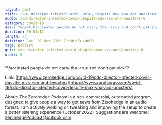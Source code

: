 ```yaml
---
layout: post
title: "CDC Director Infected With COVID, Despite Max Vax And Boosters"
audio: cdc-director-infected-covid-despite-max-vax-and-boosters-0
category: covid-19
desc: "&quot;Vaccinated people do not carry the virus and don't get sick&quot;?"
duration: 00:01:17
length: 77
datetime: Sat, 22 Oct 2022 21:00:00 +0000
tags: podcast
guid: cdc-director-infected-covid-despite-max-vax-and-boosters-0
order: 0
---
```

&quot;Vaccinated people do not carry the virus and don't get sick&quot;?

Link: [https://www.zerohedge.com/covid-19/cdc-director-infected-covid-despite-max-vax-and-boosters](https://www.zerohedge.com/covid-19/cdc-director-infected-covid-despite-max-vax-and-boosters)

About: The Zerohedge Podcast is a non-commercial, automated program, designed to give people a way to get news from Zerohedge in an audio format.  I am actively working on tweaking and improving the setup to create a better listening experience (October 2022).  Suggestions are welcome: [zerohedgePodcast@outlook.com](mailto:zerohedgePodcast@outlook.com)
